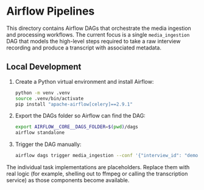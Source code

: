 # Airflow Pipelines

This directory contains Airflow DAGs that orchestrate the media ingestion and
processing workflows. The current focus is a single `media_ingestion` DAG that
models the high-level steps required to take a raw interview recording and
produce a transcript with associated metadata.

## Local Development

1. Create a Python virtual environment and install Airflow:
   ```bash
   python -m venv .venv
   source .venv/bin/activate
   pip install "apache-airflow[celery]==2.9.1"
   ```

2. Export the DAGs folder so Airflow can find the DAG:
   ```bash
   export AIRFLOW__CORE__DAGS_FOLDER=$(pwd)/dags
   airflow standalone
   ```

3. Trigger the DAG manually:
   ```bash
   airflow dags trigger media_ingestion --conf '{"interview_id": "demo-interview"}'
   ```

The individual task implementations are placeholders. Replace them with real
logic (for example, shelling out to ffmpeg or calling the transcription service)
as those components become available.
